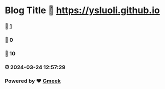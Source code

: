 # Blog Title :link: https://ysluoli.github.io 
### :page_facing_up: [1](https://ysluoli.github.io/tag.html) 
### :speech_balloon: 0 
### :hibiscus: 10 
### :alarm_clock: 2024-03-24 12:57:29 
### Powered by :heart: [Gmeek](https://github.com/Meekdai/Gmeek)
